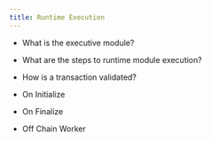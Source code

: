 ```yaml
---
title: Runtime Execution
---
```


* What is the executive module?

* What are the steps to runtime module execution?

* How is a transaction validated?

* On Initialize

* On Finalize

* Off Chain Worker